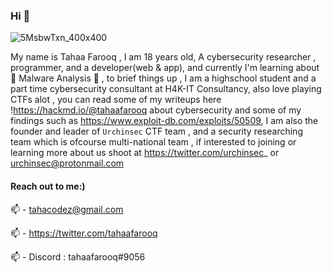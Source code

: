 ### Hi 👋
![5MsbwTxn_400x400](https://user-images.githubusercontent.com/49201347/151577960-49f42ab7-7f9d-4a3b-9abe-84a57e77ba1d.jpg)
<!--
**tahaafarooq/tahaafarooq** is a ✨ _special_ ✨ repository because its `README.md` (this file) appears on your GitHub profile.

Here are some ideas to get you started:

- 🔭 I’m currently working on ...
- 🌱 I’m currently learning ...
- 👯 I’m looking to collaborate on ...
- 🤔 I’m looking for help with ...
- 💬 Ask me about ...
- 📫 How to reach me: ...
- 😄 Pronouns: ...
- ⚡ Fun fact: ...
-->
My name is Tahaa Farooq , I am 18 years old, A cybersecurity researcher , programmer, and a developer(web & app), and currently I'm learning about 🌱 Malware Analysis 🌱 , to brief things up , I am a highschool student and a part time cybersecurity consultant at H4K-IT Consultancy, also love playing CTFs alot , you can read some of my writeups here !https://hackmd.io/@tahaafarooq about cybersecurity and some of my findings such as https://www.exploit-db.com/exploits/50509, I am also the founder and leader of `Urchinsec` CTF team , and a security researching team which is ofcourse multi-national team , if interested to joining or learning more about us shoot at https://twitter.com/urchinsec_ or urchinsec@protonmail.com

#### Reach out to me:)

📫  - tahacodez@gmail.com

📫  - https://twitter.com/tahaafarooq

📫  - Discord : tahaafarooq#9056
